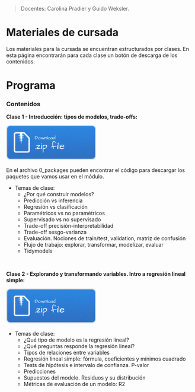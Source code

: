 > Docentes: Carolina Pradier y Guido Weksler.

# Materiales de cursada
Los materiales para la cursada se encuentran estructurados por clases. En esta página encontrarán para cada clase un botón de descarga de los contenidos. 

# Programa

### Contenidos

__Clase 1 - Introducción: tipos de modelos, trade-offs:__

[![](img/Download.png)](clase1.rar)

En el archivo 0_packages pueden encontrar el código para descargar los paquetes que vamos usar en el módulo.

+ Temas de clase: 
  +	¿Por qué construir modelos?
  +	Predicción vs inferencia
  +	Regresión vs clasificación
  +	Paramétricos vs no paramétricos
  +	Supervisado vs no supervisado
  +	Trade-off precisión-interpretabilidad
  +	Trade-off sesgo-varianza
  +	Evaluación. Nociones de train/test, validation, matriz de confusión
  + Flujo de trabajo: explorar, transformar, modelizar, evaluar
  + Tidymodels

<br>

__Clase 2 - Explorando y transformando variables. Intro a regresión lineal simple:__
 
 [![](img/Download.png)](clase2.rar)
 
 
+ Temas de clase:
  +	¿Qué tipo de modelo es la regresión lineal? 
  +	¿Qué preguntas responde la regresión lineal? 
  +	Tipos de relaciones entre variables
  +	Regresión lineal simple: fórmula, coeficientes y mínimos cuadrado
  +	Tests de hipótesis e intervalo de confianza. P-valor
  +	Predicciones 
  +	Supuestos del modelo. Residuos y su distribución
  +	Métricas de evaluación de un modelo: R2 

  
<br>
